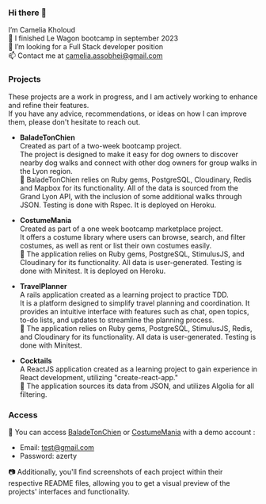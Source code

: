 ### Hi there 👋

I’m Camelia Kholoud <br />
🚀 I finished Le Wagon bootcamp in september 2023 <br />
🌱 I’m looking for a Full Stack developer position <br />
📫 Contact me at camelia.assobhei@gmail.com <br />

### Projects 
These projects are a work in progress, and I am actively working to enhance and refine their features.  <br />
If you have any advice, recommendations, or ideas on how I can improve them, please don't hesitate to reach out. 

- **BaladeTonChien** <br />
  Created as part of a two-week bootcamp project.<br />
  The project is designed to make it easy for dog owners to discover nearby dog walks and connect with other dog owners for group walks in the Lyon region.<br />
  📌 BaladeTonChien relies on Ruby gems, PostgreSQL, Cloudinary, Redis and Mapbox for its functionality. All of the data is sourced from the Grand Lyon API, with the inclusion of some additional walks through JSON. Testing is done with Rspec. It is deployed on Heroku.
  
- **CostumeMania** <br />
  Created as part of a one week bootcamp marketplace project.<br />
  It offers a costume library where users can browse, search, and filter costumes, as well as rent or list their own costumes easily. <br />
  📌 The application relies on Ruby gems, PostgreSQL, StimulusJS, and Cloudinary for its functionality. All data is user-generated. Testing is done with Minitest. It is deployed on Heroku.

- **TravelPlanner** <br />
  A rails application created as a learning project to practice TDD.<br />
  It is a platform designed to simplify travel planning and coordination. It provides an intuitive interface  with features such as chat, open topics, to-do lists, and updates to streamline the planning process. <br />
  📌 The application relies on Ruby gems, PostgreSQL, StimulusJS, Redis, and Cloudinary for its functionality. All data is user-generated. Testing is done with Minitest.

- **Cocktails** <br />
   A ReactJS application created as a learning project to gain experience in React development, utilizing "create-react-app." <br />
   📌 The application sources its data from JSON, and utilizes Algolia for all filtering.

  
### Access

  🎯 You can access [BaladeTonChien](https://balade-ton-chien-df0ea100d8e5.herokuapp.com/) or [CostumeMania](https://costume-mania-5f7608dd0856.herokuapp.com/) with a demo account :
  - Email: test@gmail.com
  - Password: azerty

📷 Additionally, you'll find screenshots of each project within their respective README files, allowing you to get a visual preview of the projects' interfaces and functionality.
